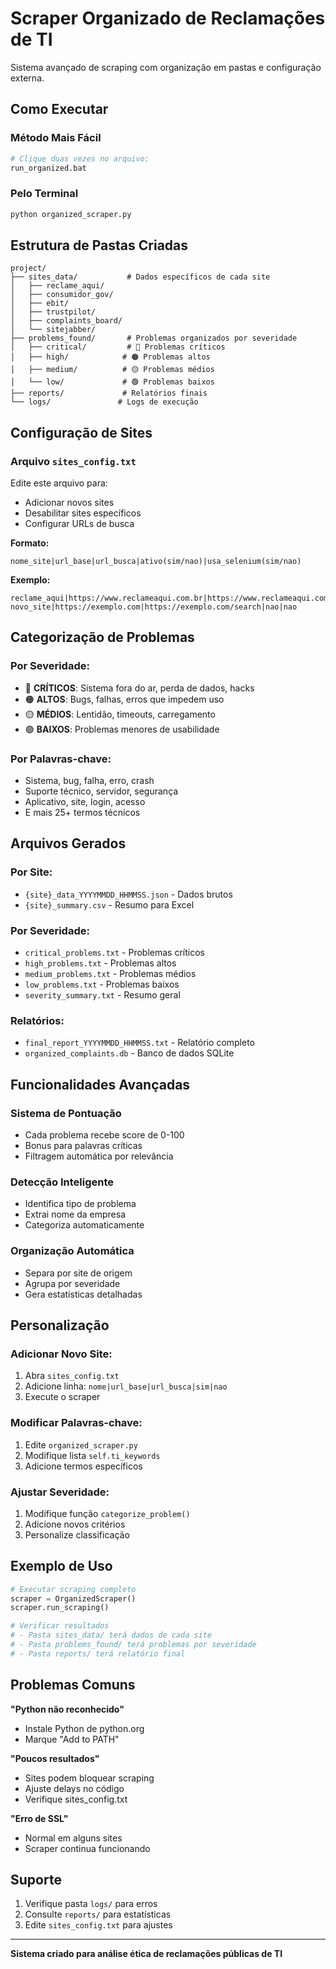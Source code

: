 #  Scraper Organizado de Reclamações de TI

Sistema avançado de scraping com organização em pastas e configuração externa.

## Como Executar

### Método Mais Fácil
```bash
# Clique duas vezes no arquivo:
run_organized.bat
```

### Pelo Terminal
```bash
python organized_scraper.py
```

## Estrutura de Pastas Criadas

```
project/
├── sites_data/           # Dados específicos de cada site
│   ├── reclame_aqui/
│   ├── consumidor_gov/
│   ├── ebit/
│   ├── trustpilot/
│   ├── complaints_board/
│   └── sitejabber/
├── problems_found/       # Problemas organizados por severidade
│   ├── critical/         # 🔴 Problemas críticos
│   ├── high/            # 🟠 Problemas altos
│   ├── medium/          # 🟡 Problemas médios
│   └── low/             # 🟢 Problemas baixos
├── reports/             # Relatórios finais
└── logs/               # Logs de execução
```

## Configuração de Sites

### Arquivo `sites_config.txt`

Edite este arquivo para:
- Adicionar novos sites
- Desabilitar sites específicos
- Configurar URLs de busca

**Formato:**
```
nome_site|url_base|url_busca|ativo(sim/nao)|usa_selenium(sim/nao)
```

**Exemplo:**
```
reclame_aqui|https://www.reclameaqui.com.br|https://www.reclameaqui.com.br/busca|sim|sim
novo_site|https://exemplo.com|https://exemplo.com/search|nao|nao
```

## Categorização de Problemas

### Por Severidade:
- 🔴 **CRÍTICOS**: Sistema fora do ar, perda de dados, hacks
- 🟠 **ALTOS**: Bugs, falhas, erros que impedem uso
- 🟡 **MÉDIOS**: Lentidão, timeouts, carregamento
- 🟢 **BAIXOS**: Problemas menores de usabilidade

### Por Palavras-chave:
- Sistema, bug, falha, erro, crash
- Suporte técnico, servidor, segurança
- Aplicativo, site, login, acesso
- E mais 25+ termos técnicos

## Arquivos Gerados

### Por Site:
- `{site}_data_YYYYMMDD_HHMMSS.json` - Dados brutos
- `{site}_summary.csv` - Resumo para Excel

### Por Severidade:
- `critical_problems.txt` - Problemas críticos
- `high_problems.txt` - Problemas altos
- `medium_problems.txt` - Problemas médios
- `low_problems.txt` - Problemas baixos
- `severity_summary.txt` - Resumo geral

### Relatórios:
- `final_report_YYYYMMDD_HHMMSS.txt` - Relatório completo
- `organized_complaints.db` - Banco de dados SQLite

## Funcionalidades Avançadas

### Sistema de Pontuação
- Cada problema recebe score de 0-100
- Bonus para palavras críticas
- Filtragem automática por relevância

### Detecção Inteligente
- Identifica tipo de problema
- Extrai nome da empresa
- Categoriza automaticamente

### Organização Automática
- Separa por site de origem
- Agrupa por severidade
- Gera estatísticas detalhadas

## Personalização

### Adicionar Novo Site:
1. Abra `sites_config.txt`
2. Adicione linha: `nome|url_base|url_busca|sim|nao`
3. Execute o scraper

### Modificar Palavras-chave:
1. Edite `organized_scraper.py`
2. Modifique lista `self.ti_keywords`
3. Adicione termos específicos

### Ajustar Severidade:
1. Modifique função `categorize_problem()`
2. Adicione novos critérios
3. Personalize classificação

## Exemplo de Uso

```python
# Executar scraping completo
scraper = OrganizedScraper()
scraper.run_scraping()

# Verificar resultados
# - Pasta sites_data/ terá dados de cada site
# - Pasta problems_found/ terá problemas por severidade
# - Pasta reports/ terá relatório final
```

## Problemas Comuns

**"Python não reconhecido"**
- Instale Python de python.org
- Marque "Add to PATH"

**"Poucos resultados"**
- Sites podem bloquear scraping
- Ajuste delays no código
- Verifique sites_config.txt

**"Erro de SSL"**
- Normal em alguns sites
- Scraper continua funcionando

## Suporte

1. Verifique pasta `logs/` para erros
2. Consulte `reports/` para estatísticas
3. Edite `sites_config.txt` para ajustes

---

**Sistema criado para análise ética de reclamações públicas de TI**
